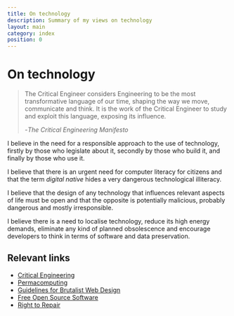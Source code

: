 ```yaml
---
title: On technology
description: Summary of my views on technology
layout: main
category: index
position: 0
---
```


# On technology
 
> The Critical Engineer considers Engineering to be the most transformative language of our time, shaping the way we move, communicate and think. It is the work of the Critical Engineer to study and exploit this language, exposing its influence.
> 
> -<cite>The Critical Engineering Manifesto</cite>

I believe in the need for a responsible approach to the use of technology, firstly by those who legislate about it, secondly by those who build it, and finally by those who use it.

I believe that there is an urgent need for computer literacy for citizens and that the term *digital native* hides a very dangerous technological illiteracy.

I believe that the design of any technology that influences relevant aspects of life must be open and that the opposite is potentially malicious, probably dangerous and mostly irresponsible.

I believe there is a need to localise technology, reduce its high energy demands, eliminate any kind of planned obsolescence and encourage developers to think in terms of software and data preservation.

## Relevant links

- [Critical Engineering](https://criticalengineering.org/)
- [Permacomputing](https://permacomputing.net/Principles/)
- [Guidelines for Brutalist Web Design](https://brutalist-web.design/)
- [Free Open Source Software](https://en.wikipedia.org/wiki/Free_and_open-source_software)
- [Right to Repair](https://en.wikipedia.org/wiki/Right_to_repair)